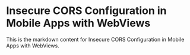 # Insecure CORS Configuration in Mobile Apps with WebViews

This is the markdown content for Insecure CORS Configuration in Mobile Apps with WebViews.
